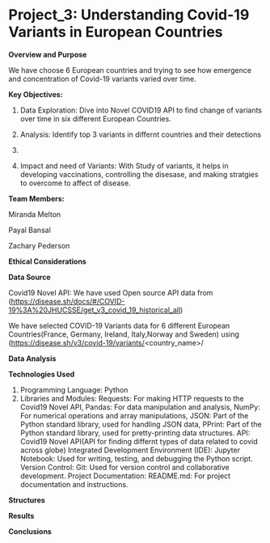 # Project_3: Understanding Covid-19 Variants in European Countries

**Overview and Purpose**

We have choose 6 European countries and trying to see how emergence and concentration of Covid-19 variants varied over time.


**Key Objectives:**

1. Data Exploration: Dive into Novel COVID19 API to find change of variants over time in six different European Countries.

2. Analysis: Identify top 3 variants in differnt countries and their detections

3. 

4. Impact and need of Variants: With Study of variants, it helps in developing vaccinations, controlling the disesase, and making stratgies to overcome to affect of disease.
 

**Team Members:**

  Miranda Melton
  
  Payal Bansal
  
  Zachary Pederson

**Ethical Considerations**

**Data Source**

Covid19 Novel API: We have used Open source API data from (https://disease.sh/docs/#/COVID-19%3A%20JHUCSSE/get_v3_covid_19_historical_all)

We have selected COVID-19 Variants data for 6 different European Countries(France, Germany, Ireland, Italy,Norway and Sweden) using (https://disease.sh/v3/covid-19/variants/<country_name>/


**Data Analysis**

**Technologies Used**

1. Programming Language: Python
2. Libraries and Modules: Requests: For making HTTP requests to the Covid19 Novel API, Pandas: For data manipulation and analysis, NumPy: For numerical operations and array manipulations, JSON: Part of the Python standard library, used for handling JSON data, PPrint: Part of the Python standard library, used for pretty-printing data structures.
API: Covid19 Novel API(API for finding differnt types of data related to covid across globe)
Integrated Development Environment (IDE): Jupyter Notebook: Used for writing, testing, and debugging the Python script.
Version Control: Git: Used for version control and collaborative development.
Project Documentation: README.md: For project documentation and instructions.


**Structures**

**Results**

**Conclusions**

